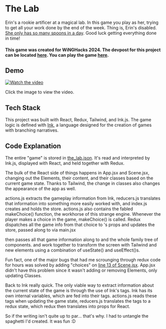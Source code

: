 # The Lab
Erin's a rookie artificer at a magical lab. In this game you play as her, trying to get all your work done by the end of the week.
Thing is, Erin's disabled. [She only has so many spoons in a day](https://en.wikipedia.org/wiki/Spoon_theory). Good luck getting everything done in time!

#### This game was created for WiNGHacks 2024. The devpost for this project can be located [here](https://devpost.com/software/the-lab-hfynjw). You can play the game [here](https://ourlabdoesnt.compare/).

## Demo
[![Watch the video](https://img.youtube.com/vi/Vdf8oLnoa0U/hqdefault.jpg)](https://youtu.be/Vdf8oLnoa0U)

Click the image to view the video.

## Tech Stack
This project was built with React, Redux, Tailwind, and Ink.js.
The game logic is defined with [Ink](https://www.inklestudios.com/ink/), a language designed for the creation of games with branching narratives.

## Code Explanation
The entire "game" is stored in [the_lab.json](https://github.com/same-difference/the-lab/blob/main/src/the_lab.json). It's read and interpreted by Ink.js, displayed with React, and held together with Redux.

The bulk of the React side of things happens in App.jsx and Scene.jsx, changing out the Elements, their content, and their classes based on the current game state. Thanks to Tailwind, the change in classes also changes the appearance of the app as well.

actions.js extracts the gameplay information from Ink, reducers.js translates that information into something more easily worked with, and index.js creates and holds the store.
actions.js also contains the fabled makeChoice() function, the workhorse of this strange engine.
Whenever the player makes a choice in the game, makeChoice() is called. Redux dispatches all the game info from that choice to <App>'s props and updates the store, passed along to <App> via main.jsx

<App> then passes all that game information along to <Scene> and the whole family tree of components.
<App> and <Scene> work together to transform the screen with Tailwind and new elements using a combination of useState() and useEffect()s.

Fun fact, one of the major bugs that had me scrounging through redux code for hours was solved by adding "choices" on [line 13 of Scene.jsx](https://github.com/same-difference/the-lab/blob/main/src/components/Scene.jsx). App.jsx didn't have this problem since it wasn't adding or removing Elements, only updating Classes.

Back to Ink really quick. The only viable way to extract information about the current state of the game is through the use of Ink's tags. Ink has its own internal variables, which are fed into their tags. actions.js reads these tags when updating the game state, reducers.js translates the tags to a redux state, which redux then translates into props for React.

So if the writing isn't quite up to par... that's why. I had to untangle the spaghetti I'd created. It was fun :D
